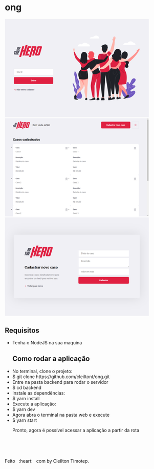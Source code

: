 # ong
<p aling="center">
<img width="450" src="login.png"/>
<img width="450" src="profile.png"/>
<img width="450" src="new_incident.png"/>
</p>

<h2>Requisitos</h2>
<ul>
<li> Tenha o NodeJS na sua maquina</li>

<h2>Como rodar a aplicação</h2>
<li>
	No terminal, clone o projeto:
		<li>$ git clone https://github.com/cleiltont/ong.git</li>
</li>

<li>
	Entre na pasta backend para rodar o servidor
		<li>$ cd backend</li>
</li>

<li>
	Instale as dependências:
		<li>$ yarn install</li>
</li>

<li> 
	Execute a aplicação:
		<li>$ yarn dev</li>
</li>

<li> 
	Agora abra o terminal na pasta web e execute
		<li>$ yarn start</li>
</li>

<p>Pronto, agora é possível acessar a aplicação a partir da rota</p>
</ul>

<br/> <br/> <br/>

<p aling="center">Feito &nbsp; :heart: &nbsp; com by Cleilton Timotep.</p>